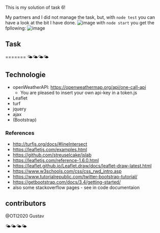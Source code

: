 This is my solution of task 6!

My partners and I did not manage the task, but, with `node test` you can have a look at the bit I have done.
![image](https://user-images.githubusercontent.com/61976211/122122144-b2e27300-ce2c-11eb-938f-d11a1063520f.png)
with `node start` you get the fpllowing:
![image](https://user-images.githubusercontent.com/61976211/122122273-e58c6b80-ce2c-11eb-9ead-be1e9ff3e747.png)

## Task

=======
🌤🌤🌤🌤
## Technologie
* openWeatherAPI:   https://openweathermap.org/api/one-call-api  
    * You are pleased to insert your own api-key in a token.js
* Leaflet
* turf
* jquery
* ajax
* (Bootstrap)

### References
* http://turfjs.org/docs/#lineIntersect
* https://leafletjs.com/examples.html
* https://github.com/streuselcake/jslab
* https://leafletjs.com/reference-1.6.0.html
* https://leaflet.github.io/Leaflet.draw/docs/leaflet-draw-latest.html
* https://www.w3schools.com/css/css_rwd_intro.asp
* https://www.tutorialrepublic.com/twitter-bootstrap-tutorial/
* https://getbootstrap.com/docs/3.4/getting-started/
* also some stackoverflow pages - see in code documentaion


## contributors
@OTI2020        Gustav


🌤🌤🌤🌤
